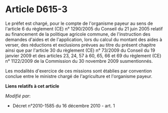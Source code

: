 # Article D615-3

Le préfet est chargé, pour le compte de l'organisme payeur au sens de l'article 6 du règlement (CE) n° 1290/2005 du Conseil
du 21 juin 2005 relatif au financement de la politique agricole commune, de l'instruction des demandes d'aides et de
l'application, lors du calcul du montant des aides à verser, des réductions et exclusions prévues au titre du présent
chapitre ainsi que par l'article 30 du règlement (CE) n° 73/2009 du Conseil du 19 janvier 2009 et des articles 23, 24, 57 à
60, 65, 66 et 69 du règlement (CE) n° 1122/2009 de la Commission du 30 novembre 2009 susmentionnés.

Les modalités d'exercice de ces missions sont établies par convention conclue entre le ministre chargé de l'agriculture et
l'organisme payeur.

**Liens relatifs à cet article**

_Modifié par_:

  - Décret n°2010-1585 du 16 décembre 2010 - art. 1

